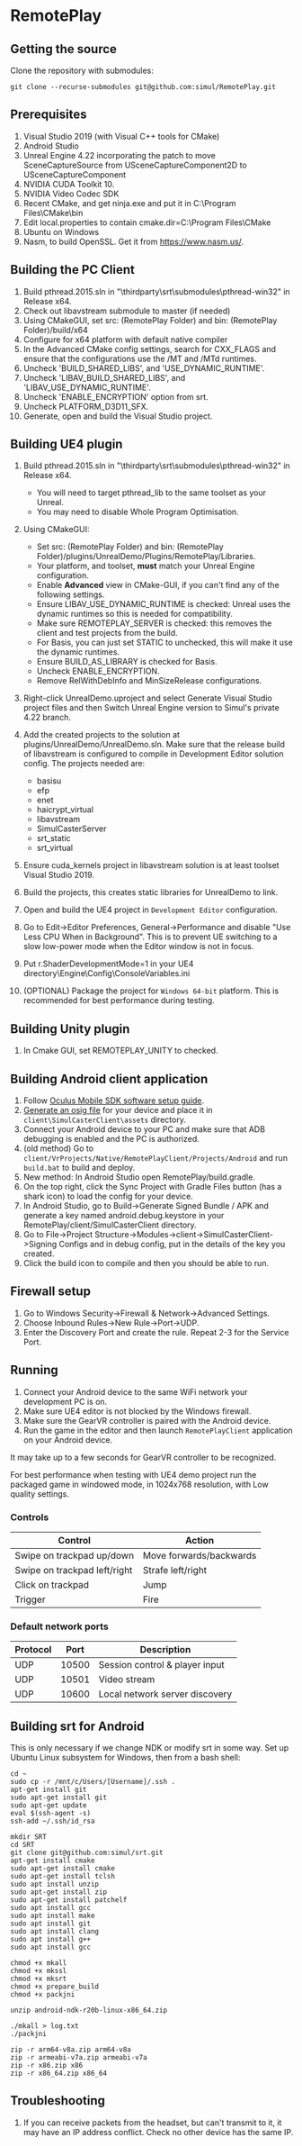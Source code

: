 # RemotePlay

## Getting the source

Clone the repository with submodules:

    git clone --recurse-submodules git@github.com:simul/RemotePlay.git

## Prerequisites

1. Visual Studio 2019 (with Visual C++ tools for CMake)
2. Android Studio
3. Unreal Engine 4.22 incorporating the patch to move SceneCaptureSource from USceneCaptureComponent2D to USceneCaptureComponent
4. NVIDIA CUDA Toolkit 10.
5. NVIDIA Video Codec SDK
6. Recent CMake, and get ninja.exe and put it in C:\Program Files\CMake\bin
7. Edit local.properties to contain cmake.dir=C\:\\Program Files\\CMake
8. Ubuntu on Windows
8. Nasm, to build OpenSSL. Get it from https://www.nasm.us/.

## Building the PC Client

1. Build pthread.2015.sln in "\thirdparty\srt\submodules\pthread-win32" in Release x64.
2. Check out libavstream submodule to master (if needed)
3. Using CMakeGUI, set src: (RemotePlay Folder) and bin: (RemotePlay Folder)/build/x64
4. Configure for x64 platform with default native compiler
5. In the Advanced CMake config settings, search for CXX_FLAGS and ensure that the configurations use the /MT and /MTd runtimes.
6. Uncheck 'BUILD_SHARED_LIBS', and 'USE_DYNAMIC_RUNTIME'.
7. Uncheck 'LIBAV_BUILD_SHARED_LIBS', and 'LIBAV_USE_DYNAMIC_RUNTIME'.
8. Uncheck 'ENABLE_ENCRYPTION' option from srt.
9. Uncheck PLATFORM_D3D11_SFX.
10. Generate, open and build the Visual Studio project.

## Building UE4 plugin

1. Build pthread.2015.sln in "\thirdparty\srt\submodules\pthread-win32" in Release x64.
    * You will need to target pthread_lib to the same toolset as your Unreal.
    * You may need to disable Whole Program Optimisation.
2. Using CMakeGUI: 
    * Set src: (RemotePlay Folder) and bin: (RemotePlay Folder)/plugins/UnrealDemo/Plugins/RemotePlay/Libraries.
    * Your platform, and toolset, **must** match your Unreal Engine configuration.
    * Enable **Advanced** view in CMake-GUI, if you can't find any of the following settings. 
    * Ensure LIBAV_USE_DYNAMIC_RUNTIME is checked: Unreal uses the dynamic runtimes so this is needed for compatibility.
    * Make sure REMOTEPLAY_SERVER is checked: this removes the client and test projects from the build.
    * For Basis, you can just set STATIC to unchecked, this will make it use the dynamic runtimes.
    * Ensure BUILD_AS_LIBRARY is checked for Basis.
    * Uncheck ENABLE_ENCRYPTION.
    * Remove RelWithDebInfo and MinSizeRelease configurations.
3. Right-click UnrealDemo.uproject and select Generate Visual Studio project files and then Switch Unreal Engine version to Simul's private 4.22 branch.
4. Add the created projects to the solution at plugins/UnrealDemo/UnrealDemo.sln. Make sure that the release build of libavstream is configured to compile in Development Editor solution config. The projects needed are:
    * basisu
	* efp
	* enet
	* haicrypt_virtual
	* libavstream
    * SimulCasterServer
    * srt_static
    * srt_virtual

5. Ensure cuda_kernels project in libavstream solution is at least toolset Visual Studio 2019.
6. Build the projects, this creates static libraries for UnrealDemo to link.
7. Open and build the UE4 project in `Development Editor` configuration.
8. Go to Edit->Editor Preferences, General->Performance and disable "Use Less CPU When in Background". This is to prevent UE switching to a slow low-power mode when the Editor window is not in focus.
9. Put r.ShaderDevelopmentMode=1 in your UE4 directory\Engine\Config\ConsoleVariables.ini
10. (OPTIONAL) Package the project for `Windows 64-bit` platform. This is recommended for best performance during testing.

## Building Unity plugin
1. In Cmake GUI, set REMOTEPLAY_UNITY to checked.

## Building Android client application

1. Follow [Oculus Mobile SDK software setup guide](https://developer.oculus.com/documentation/mobilesdk/latest/concepts/mobile-studio-setup-android/).
2. [Generate an osig file](https://dashboard.oculus.com/tools/osig-generator/) for your device and place it in `client\SimulCasterClient\assets` directory.
3. Connect your Android device to your PC and make sure that ADB debugging is enabled and the PC is authorized.
4. (old method) Go to `client/VrProjects/Native/RemotePlayClient/Projects/Android` and run `build.bat` to build and deploy.
5. New method: In Android Studio open RemotePlay/build.gradle.
6. On the top right, click the Sync Project with Gradle Files button (has a shark icon) to load the config for your device.
7. In Android Studio, go to Build->Generate Signed Bundle / APK and generate a key named android.debug.keystore in your RemotePlay/client/SimulCasterClient directory.
8. Go to File->Project Structure->Modules->client->SimulCasterClient->Signing Configs and in debug config, put in the details of the key you created. 
9. Click the build icon to compile and then you should be able to run.

## Firewall setup
1. Go to Windows Security->Firewall & Network->Advanced Settings.
2. Choose Inbound Rules->New Rule->Port->UDP.
3. Enter the Discovery Port and create the rule.
Repeat 2-3 for the Service Port.

## Running

1. Connect your Android device to the same WiFi network your development PC is on.
2. Make sure UE4 editor is not blocked by the Windows firewall.
3. Make sure the GearVR controller is paired with the Android device.
4. Run the game in the editor and then launch `RemotePlayClient` application on your Android device.

It may take up to a few seconds for GearVR controller to be recognized.

For best performance when testing with UE4 demo project run the packaged game in windowed mode, in 1024x768 resolution, with Low quality settings.

### Controls

| Control | Action |
|--|--|
| Swipe on trackpad up/down | Move forwards/backwards |
| Swipe on trackpad left/right | Strafe left/right |
| Click on trackpad | Jump |
| Trigger | Fire |

### Default network ports

| Protocol | Port  | Description |
| ---------|-------|-------------|
| UDP      | 10500 | Session control & player input
| UDP      | 10501 | Video stream
| UDP      | 10600 | Local network server discovery


## Building srt for Android
This is only necessary if we change NDK or modify srt in some way. Set up Ubuntu Linux subsystem for Windows, then from a bash shell:

    cd ~
    sudo cp -r /mnt/c/Users/[Username]/.ssh .
    apt-get install git
    sudo apt-get install git
    sudo apt-get update
    eval $(ssh-agent -s)
    ssh-add ~/.ssh/id_rsa

    mkdir SRT
    cd SRT
    git clone git@github.com:simul/srt.git
    apt-get install cmake
    sudo apt-get install cmake
    sudo apt-get install tclsh
    sudo apt install unzip
    sudo apt-get install zip
    sudo apt-get install patchelf
    sudo apt install gcc
    sudo apt install make
    sudo apt install git
    sudo apt install clang
    sudo apt install g++
    sudo apt install gcc

    chmod +x mkall
    chmod +x mkssl
    chmod +x mksrt
    chmod +x prepare_build 
    chmod +x packjni 

    unzip android-ndk-r20b-linux-x86_64.zip

    ./mkall > log.txt
    ./packjni

    zip -r arm64-v8a.zip arm64-v8a
    zip -r armeabi-v7a.zip armeabi-v7a
    zip -r x86.zip x86
    zip -r x86_64.zip x86_64

## Troubleshooting
1. If you can receive packets from the headset, but can't transmit to it, it may have an IP address conflict. Check no other device has the same IP.